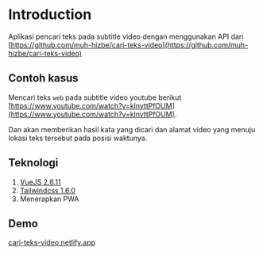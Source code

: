 # Introduction

Aplikasi pencari teks pada subtitle video dengan menggunakan API dari [https://github.com/muh-hizbe/cari-teks-video](https://github.com/muh-hizbe/cari-teks-video)

## Contoh kasus

Mencari teks `web` pada subtitle video youtube berikut [https://www.youtube.com/watch?v=klnvttPfOUM](https://www.youtube.com/watch?v=klnvttPfOUM).

Dan akan memberikan hasil kata yang dicari dan alamat video yang menuju lokasi teks tersebut pada posisi waktunya.

## Teknologi

1. [VueJS 2.6.11](https://vuejs.org/)
2. [Tailwindcss 1.6.0](https://tailwindcss.com/)
3. Menerapkan PWA

## Demo

[cari-teks-video.netlify.app](https://cari-teks-video.netlify.app/)